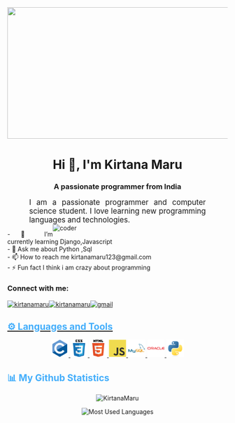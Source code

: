 <img src="https://media.istockphoto.com/id/1256473398/vector/kids-learning-to-coding-programming-in-online-it-school-engineering-courses-in-internet-for.jpg?s=612x612&w=0&k=20&c=oeUkdgXcTJp-r32NuJ1oUYNaXx9cTHqBY2KX0YXUeNw=" width="1200" height="300">
<h1 align="center">Hi 👋, I'm Kirtana Maru</h1>
<h3 align="center">A passionate programmer from India</h3>
<p align:"center" style="text-align: justify; margin: 0 50px; font-size: 17px;" >
    I am a passionate programmer and computer science student. I love learning new programming languages and technologies.</p>
<img src="https://mir-s3-cdn-cf.behance.net/project_modules/disp/601014116770475.6068beff4640a.gif" alt="coder" align="right" width="400">
<p align="justify">
- 🌱 I’m currently learning Django,Javascript
<br>
- 💬 Ask me about Python ,Sql
<br>
- 📫 How to reach me kirtanamaru123@gmail.com
<br>
- ⚡ Fun fact I think i am crazy about programming
<br>
</p>
<h3 align="left">Connect with me:</h3>
<p align="left">
<a href="https://linkedin.com/in/kirtanamaru" target="blank"><img align="center" src="https://raw.githubusercontent.com/rahuldkjain/github-profile-readme-generator/master/src/images/icons/Social/linked-in-alt.svg" alt="kirtanamaru" height="30" width="40" /></a><a href="https://www.hackerrank.com/P_G_M" target="blank"><img align="center" src="https://raw.githubusercontent.com/rahuldkjain/github-profile-readme-generator/master/src/images/icons/Social/hackerrank.svg" alt="kirtanamaru" height="30" width="40" /></a><a href="mailto:kirtanamaru123@gmail.com" target="_blank"><img align="center" src="https://user-images.githubusercontent.com/78341798/194531383-ddb2b774-5bb9-491c-b601-4a4a7d9792fb.svg" alt="gmail" height="30" width="40"/>
</p>

<h2 style="color: #44AEFB">⚙️ Languages and Tools</h2>
<p align="center"> <a href="https://www.cprogramming.com/" target="_blank" rel="noreferrer"> <img src="https://raw.githubusercontent.com/devicons/devicon/master/icons/c/c-original.svg" alt="c" width="40" height="40"/> </a>
 <a href="https://www.w3schools.com/css/" target="_blank" rel="noreferrer"> <img src="https://raw.githubusercontent.com/devicons/devicon/master/icons/css3/css3-original-wordmark.svg" alt="css3" width="40" height="40"/> </a>
 <a href="https://www.w3.org/html/" target="_blank" rel="noreferrer"> <img src="https://raw.githubusercontent.com/devicons/devicon/master/icons/html5/html5-original-wordmark.svg" alt="html5" width="40" height="40"/> </a> 
<a href="https://developer.mozilla.org/en-US/docs/Web/JavaScript" target="_blank" rel="noreferrer"> <img src="https://raw.githubusercontent.com/devicons/devicon/master/icons/javascript/javascript-original.svg" alt="javascript" width="40" height="40"/> </a>
 <a href="https://www.mysql.com/" target="_blank" rel="noreferrer"> <img src="https://raw.githubusercontent.com/devicons/devicon/master/icons/mysql/mysql-original-wordmark.svg" alt="mysql" width="40" height="40"/> </a>
 <a href="https://www.oracle.com/" target="_blank" rel="noreferrer"> <img src="https://raw.githubusercontent.com/devicons/devicon/master/icons/oracle/oracle-original.svg" alt="oracle" width="40" height="40"/> </a> <a href="https://www.python.org" target="_blank" rel="noreferrer"> <img src="https://raw.githubusercontent.com/devicons/devicon/master/icons/python/python-original.svg" alt="python" width="40" height="40"/> </a> </p>
 <h2 style="color: #44AEFB">📊 My Github Statistics</h2>
<div class="stats" align="center">

![KirtanaMaru](https://github-readme-stats.vercel.app/api?username=KirtanaMaru&hide=stars&count_private=true&show_icons=true&theme=algolia&border_radius=20)

![Most Used Languages](https://github-readme-stats.vercel.app/api/top-langs/?username=KirtanaMaru&layout=compact&show_icons=true&theme=algolia&border_radius=20)
</div>
